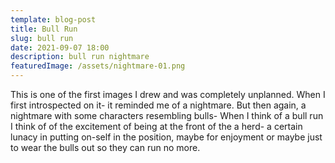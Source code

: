 ```yaml
---
template: blog-post
title: Bull Run
slug: bull run
date: 2021-09-07 18:00
description: bull run nightmare
featuredImage: /assets/nightmare-01.png
---
```

This is one of the first images I drew and was completely unplanned. When I first introspected on it- it reminded me of a nightmare. But then again, a nightmare with some characters resembling bulls- When I think of a bull run I think of of the excitement of being at the front of the a herd- a certain lunacy in putting on-self in the position, maybe for enjoyment or maybe just to wear the bulls out so they can run no more.